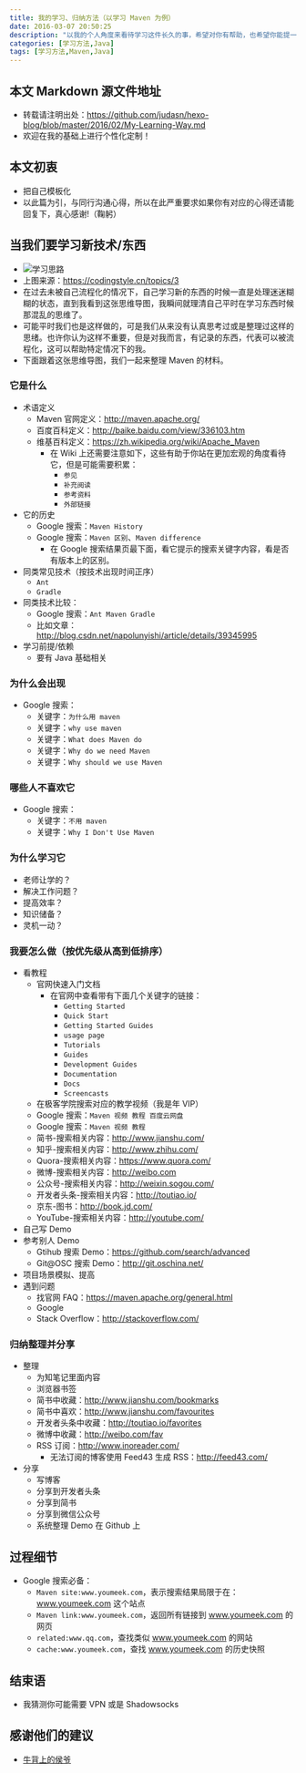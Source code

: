 ```yaml
---
title: 我的学习、归纳方法（以学习 Maven 为例）
date: 2016-03-07 20:50:25
description: "以我的个人角度来看待学习这件长久的事，希望对你有帮助，也希望你能提一下你的意见"
categories: [学习方法,Java]
tags: [学习方法,Maven,Java]
---
```



<!-- more -->

## 本文 Markdown 源文件地址

- 转载请注明出处：<https://github.com/judasn/hexo-blog/blob/master/2016/02/My-Learning-Way.md>
- 欢迎在我的基础上进行个性化定制！

## 本文初衷

- 把自己模板化
- 以此篇为引，与同行沟通心得，所以在此严重要求如果你有对应的心得还请能回复下，真心感谢!（鞠躬）


## 当我们要学习新技术/东西

- ![学习思路](http://img.youmeek.com/2016/My-Learning-Way.jpg)
- 上图来源：<https://codingstyle.cn/topics/3>
- 在过去未被自己流程化的情况下，自己学习新的东西的时候一直是处理迷迷糊糊的状态，直到我看到这张思维导图，我瞬间就理清自己平时在学习东西时候那混乱的思维了。
- 可能平时我们也是这样做的，可是我们从来没有认真思考过或是整理过这样的思绪。也许你认为这样不重要，但是对我而言，有记录的东西，代表可以被流程化，这可以帮助特定情况下的我。
- 下面跟着这张思维导图，我们一起来整理 Maven 的材料。


### 它是什么

- 术语定义
    - Maven 官网定义：<http://maven.apache.org/>
    - 百度百科定义：<http://baike.baidu.com/view/336103.htm>
    - 维基百科定义：<https://zh.wikipedia.org/wiki/Apache_Maven>
        - 在 Wiki 上还需要注意如下，这些有助于你站在更加宏观的角度看待它，但是可能需要积累：
            - `参见`
            - `补充阅读`
            - `参考资料`
            - `外部链接`
- 它的历史
    - Google 搜索：`Maven History`
    - Google 搜索：`Maven 区别`、`Maven difference`
        - 在 Google 搜索结果页最下面，看它提示的搜索关键字内容，看是否有版本上的区别。
- 同类常见技术（按技术出现时间正序）
    - `Ant`
    - `Gradle`
- 同类技术比较：
    - Google 搜索：`Ant Maven Gradle`
    - 比如文章：<http://blog.csdn.net/napolunyishi/article/details/39345995>
- 学习前提/依赖
    - 要有 Java 基础相关


### 为什么会出现

- Google 搜索：
    - 关键字：`为什么用 maven`
    - 关键字：`why use maven`
    - 关键字：`What does Maven do`
    - 关键字：`Why do we need Maven`
    - 关键字：`Why should we use Maven`

### 哪些人不喜欢它

- Google 搜索：
    - 关键字：`不用 maven`
    - 关键字：`Why I Don't Use Maven`


### 为什么学习它

- 老师让学的？
- 解决工作问题？
- 提高效率？
- 知识储备？
- 灵机一动？


### 我要怎么做（按优先级从高到低排序）

- 看教程
    - 官网快速入门文档
        - 在官网中查看带有下面几个关键字的链接：
            - `Getting Started`
            - `Quick Start`
            - `Getting Started Guides`
            - `usage page`
            - `Tutorials`
            - `Guides`
            - `Development Guides`
            - `Documentation`
            - `Docs`
            - `Screencasts`
    - 在极客学院搜索对应的教学视频（我是年 VIP）
    - Google 搜索：`Maven 视频 教程 百度云网盘`    
    - Google 搜索：`Maven 视频 教程`
    - 简书-搜索相关内容：<http://www.jianshu.com/>
    - 知乎-搜索相关内容：<http://www.zhihu.com/>
    - Quora-搜索相关内容：<https://www.quora.com/>
    - 微博-搜索相关内容：<http://weibo.com>
    - 公众号-搜索相关内容：<http://weixin.sogou.com/>
    - 开发者头条-搜索相关内容：<http://toutiao.io/>
    - 京东-图书：<http://book.jd.com/>
    - YouTube-搜索相关内容：<http://youtube.com/>
- 自己写 Demo
- 参考别人 Demo
    - Gtihub 搜索 Demo：<https://github.com/search/advanced>
    - Git@OSC 搜索 Demo：<http://git.oschina.net/>
- 项目场景模拟、提高
- 遇到问题
    - 找官网 FAQ：<https://maven.apache.org/general.html>
    - Google
    - Stack Overflow：<http://stackoverflow.com/>


### 归纳整理并分享

- 整理
    - 为知笔记里面内容
    - 浏览器书签
    - 简书中收藏：<http://www.jianshu.com/bookmarks>
    - 简书中喜欢：<http://www.jianshu.com/favourites>
    - 开发者头条中收藏：<http://toutiao.io/favorites>
    - 微博中收藏：<http://weibo.com/fav>
    - RSS 订阅：<http://www.inoreader.com/>
        - 无法订阅的博客使用 Feed43 生成 RSS：<http://feed43.com/>
- 分享
    - 写博客
    - 分享到开发者头条
    - 分享到简书
    - 分享到微信公众号
    - 系统整理 Demo 在 Github 上


## 过程细节

- Google 搜索必备：
    - `Maven site:www.youmeek.com`，表示搜索结果局限于在：www.youmeek.com 这个站点
    - `Maven link:www.youmeek.com`，返回所有链接到 www.youmeek.com 的网页
    - `related:www.qq.com`，查找类似 www.youmeek.com 的网站
    - `cache:www.youmeek.com`，查找 www.youmeek.com 的历史快照
     
     
## 结束语

- 我猜测你可能需要 VPN 或是 Shadowsocks

## 感谢他们的建议

- [牛背上的侯爷](http://www.jianshu.com/users/3ed6914f14af)